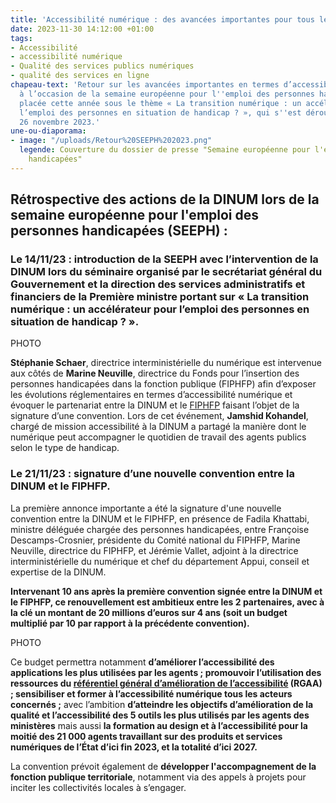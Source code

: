 ```yaml
---
title: 'Accessibilité numérique : des avancées importantes pour tous les usagers'
date: 2023-11-30 14:12:00 +01:00
tags:
- Accessibilité
- accessibilité numérique
- Qualité des services publics numériques
- qualité des services en ligne
chapeau-text: 'Retour sur les avancées importantes en termes d’accessibilité numérique
  à l’occasion de la semaine européenne pour l''emploi des personnes handicapées (SEEPH)
  placée cette année sous le thème « La transition numérique : un accélérateur pour
  l’emploi des personnes en situation de handicap ? », qui s''est déroulée du 20 au
  26 novembre 2023.'
une-ou-diaporama:
- image: "/uploads/Retour%20SEEPH%202023.png"
  legende: Couverture du dossier de presse "Semaine européenne pour l'emploi des personnes
    handicapées"
---
```


## Rétrospective des actions de la DINUM lors de la semaine européenne pour l'emploi des personnes handicapées (SEEPH) :

### **Le 14/11/23 : introduction de la SEEPH avec l’intervention de la DINUM lors du séminaire organisé par le secrétariat général du Gouvernement et la direction des services administratifs et financiers de la Première ministre portant sur « La transition numérique : un accélérateur pour l’emploi des personnes en situation de handicap ? ».**

PHOTO

**Stéphanie Schaer**, directrice interministérielle du numérique est intervenue aux côtés de **Marine Neuville**, directrice du Fonds pour l’insertion des personnes handicapées dans la fonction publique (FIPHFP) afin d’exposer les évolutions réglementaires en termes d’accessibilité numérique et évoquer le partenariat entre la DINUM et le [FIPHFP](https://www.fiphfp.fr/) faisant l’objet de la signature d’une convention. 
Lors de cet événement, **Jamshid Kohandel**, chargé de mission accessibilité à la DINUM a partagé la manière dont le numérique peut accompagner le quotidien de travail des agents publics selon le type de handicap.

### **Le 21/11/23 : signature d’une nouvelle convention entre la DINUM et le FIPHFP.** 

La première annonce importante a été la signature d'une nouvelle convention entre la DINUM et le FIPHFP, en présence de Fadila Khattabi, ministre déléguée chargée des personnes handicapées, entre Françoise Descamps-Crosnier, présidente du Comité national du FIPHFP, Marine Neuville, directrice du FIPHFP, et Jérémie Vallet, adjoint à la directrice interministérielle du numérique et chef du département Appui, conseil et expertise de la DINUM.

**Intervenant 10 ans après la première convention signée entre la DINUM et le FIPHFP, ce renouvellement est ambitieux entre les 2 partenaires, avec à la clé un montant de 20 millions d’euros sur 4 ans (soit un budget multiplié par 10 par rapport à la précédente convention).**

PHOTO

Ce budget permettra notamment **d’améliorer l’accessibilité des applications les plus utilisées par les agents ; promouvoir l’utilisation des ressources du [référentiel général d’amélioration de l’accessibilité](https://accessibilite.numerique.gouv.fr/) (RGAA) ; sensibiliser et former à l’accessibilité numérique tous les acteurs concernés ;** avec l’ambition **d’atteindre les objectifs d’amélioration de la qualité et l’accessibilité des 5 outils les plus utilisés par les agents des ministères** mais aussi **la formation au design et à l’accessibilité pour la moitié des 21 000 agents travaillant sur des produits et services numériques de l’État d’ici fin 2023, et la totalité d’ici 2027.**

La convention prévoit également de **développer l'accompagnement de la fonction publique territoriale**, notamment via des appels à projets pour inciter les collectivités locales à s’engager.
